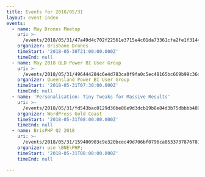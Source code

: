 ```yaml
---
title: Events for 2018/05/31
layout: event-index
events:
  - name: May Drones Meetup
    uri: >-
      /events/2018/05/31/47a49d4c702f22561e3715e4c01da73361cfa2fe1f31448d7463e1aabdf0ce47
    organizer: Brisbane Drones
    timeStart: '2018-05-30T21:00:00.000Z'
    timeEnd: null
  - name: May 2018 QLD Power BI User Group
    uri: >-
      /events/2018/05/31/496444284c6e4d783ca0f9fa0c5ec48165bc669b99c36dab0c743d340db5f5f1
    organizer: Queensland Power BI User Group
    timeStart: '2018-05-31T07:30:00.000Z'
    timeEnd: null
  - name: 'Personalisation: Tiny Tweaks for Massive Results'
    uri: >-
      /events/2018/05/31/fd543bac0129d36be86e9d3dcb19b8e84d3b75dbbbb489474fd20497f0a2a200
    organizer: WordPress Gold Coast
    timeStart: '2018-05-31T08:00:00.000Z'
    timeEnd: null
  - name: BrisPHP Q2 2018
    uri: >-
      /events/2018/05/31/159400903c9e320bcec49d706bf0796ca85337378767818e7c5868920a770eca
    organizer: use \BNE\PHP;
    timeStart: '2018-05-31T08:00:00.000Z'
    timeEnd: null

---
```

